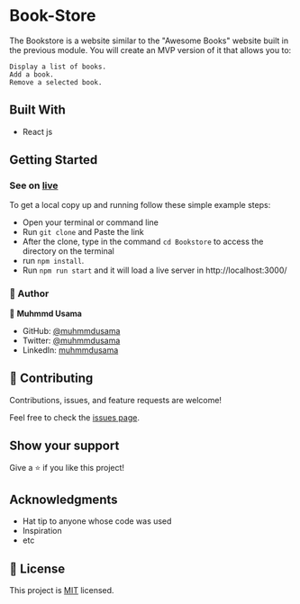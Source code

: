 # Book-Store

The Bookstore is a website similar to the "Awesome Books" website built in the previous module. You will create an MVP version of it that allows you to:
> 
    Display a list of books.
    Add a book.
    Remove a selected book.


## Built With

- React js

## Getting Started
### See on [live](/)


To get a local copy up and running follow these simple example steps:

- Open your terminal or command line
- Run `git clone` and Paste the link
- After the clone, type in the command `cd Bookstore` to access the directory on the terminal
- run `npm install`.
- Run `npm run start` and it will load a live server in http://localhost:3000/

### 👤 Author

👤 **Muhmmd Usama** 
- GitHub: [@muhmmdusama](https://github.com/muhmmdusama)
- Twitter: [@muhmmdusama](https://twitter.com/muhmmdusama)
- LinkedIn: [muhmmdusama](https://linkedin.com/in/muhmmdusama)

## 🤝 Contributing

Contributions, issues, and feature requests are welcome!

Feel free to check the [issues page](https://github.com/MuhmmdUsama/Book-Store/issues).

## Show your support

Give a ⭐️ if you like this project!

## Acknowledgments

- Hat tip to anyone whose code was used
- Inspiration
- etc

## 📝 License

This project is [MIT](./MIT.md) licensed.